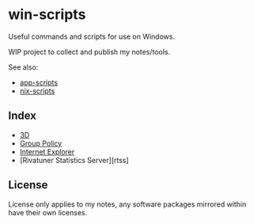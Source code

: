# win-scripts

Useful commands and scripts for use on Windows.

WIP project to collect and publish my notes/tools.

See also:
* [app-scripts](https://github.com/xenago/app-scripts)
* [nix-scripts](https://github.com/xenago/nix-scripts)

## Index

* [3D](3d)
* [Group Policy](gpo)
* [Internet Explorer](ie)
* [Rivatuner Statistics Server][rtss]

## License

License only applies to my notes, any software packages mirrored within have their own licenses.
